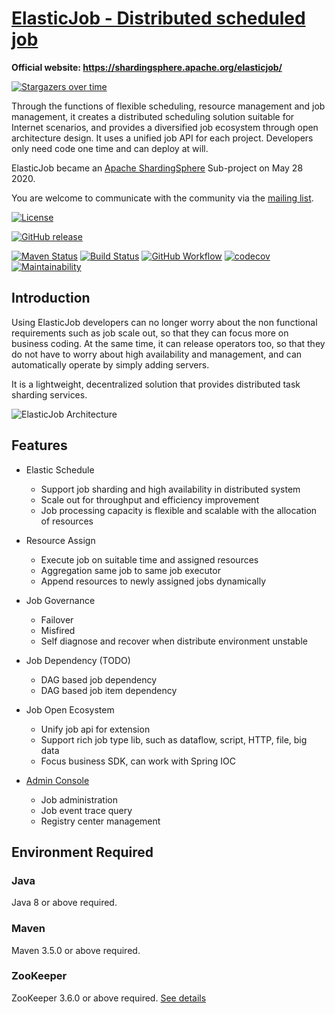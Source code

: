 # [ElasticJob - Distributed scheduled job](http://shardingsphere.apache.org/elasticjob/)

**Official website: https://shardingsphere.apache.org/elasticjob/**

[![Stargazers over time](https://starchart.cc/apache/shardingsphere-elasticjob.svg)](https://starchart.cc/apache/shardingsphere-elasticjob)

Through the functions of flexible scheduling, resource management and job management, 
it creates a distributed scheduling solution suitable for Internet scenarios, 
and provides a diversified job ecosystem through open architecture design.
It uses a unified job API for each project.
Developers only need code one time and can deploy at will.

ElasticJob became an [Apache ShardingSphere](https://shardingsphere.apache.org/) Sub-project on May 28 2020.

You are welcome to communicate with the community via the [mailing list](mailto:dev@shardingsphere.apache.org).

[![License](https://img.shields.io/badge/license-Apache%202-4EB1BA.svg)](https://www.apache.org/licenses/LICENSE-2.0.html)

[![GitHub release](https://img.shields.io/github/release/apache/shardingsphere-elasticjob.svg)](https://github.com/apache/shardingsphere-elasticjob/releases)

[![Maven Status](https://maven-badges.herokuapp.com/maven-central/org.apache.shardingsphere.elasticjob/elasticjob/badge.svg)](https://maven-badges.herokuapp.com/maven-central/org.apache.shardingsphere.elasticjob/elasticjob)
[![Build Status](https://api.travis-ci.com/apache/shardingsphere-elasticjob.svg?branch=master)](https://travis-ci.org/apache/shardingsphere-elasticjob)
[![GitHub Workflow](https://img.shields.io/github/actions/workflow/status/apache/shardingsphere-elasticjob/maven.yml?branch=master)](https://github.com/apache/shardingsphere-elasticjob/actions/workflows/maven.yml?query=branch%3Amaster)
[![codecov](https://codecov.io/gh/apache/shardingsphere-elasticjob/branch/master/graph/badge.svg)](https://codecov.io/gh/apache/shardingsphere-elasticjob)
[![Maintainability](https://cloud.quality-gate.com/dashboard/api/badge?projectName=apache_shardingsphere-elasticjob&branchName=master)](https://cloud.quality-gate.com/dashboard/branches/396041#overview)

## Introduction

Using ElasticJob developers can no longer worry about the non functional requirements such as job scale out, so that they can focus more on business coding.
At the same time, it can release operators too, so that they do not have to worry about high availability and management, and can automatically operate by simply adding servers.

It is a lightweight, decentralized solution that provides distributed task sharding services.

![ElasticJob Architecture](https://shardingsphere.apache.org/elasticjob/current/img/architecture/elasticjob_lite.png)

## Features

- Elastic Schedule
  - Support job sharding and high availability in distributed system
  - Scale out for throughput and efficiency improvement
  - Job processing capacity is flexible and scalable with the allocation of resources

- Resource Assign
  - Execute job on suitable time and assigned resources
  - Aggregation same job to same job executor
  - Append resources to newly assigned jobs dynamically

- Job Governance
  - Failover
  - Misfired
  - Self diagnose and recover when distribute environment unstable

- Job Dependency (TODO)
  - DAG based job dependency
  - DAG based job item dependency

- Job Open Ecosystem
  - Unify job api for extension
  - Support rich job type lib, such as dataflow, script, HTTP, file, big data
  - Focus business SDK, can work with Spring IOC

- [Admin Console](https://github.com/apache/shardingsphere-elasticjob-ui)
  - Job administration
  - Job event trace query
  - Registry center management

## Environment Required

### Java

Java 8 or above required.

### Maven

Maven 3.5.0 or above required.

### ZooKeeper

ZooKeeper 3.6.0 or above required. [See details](https://zookeeper.apache.org/)
